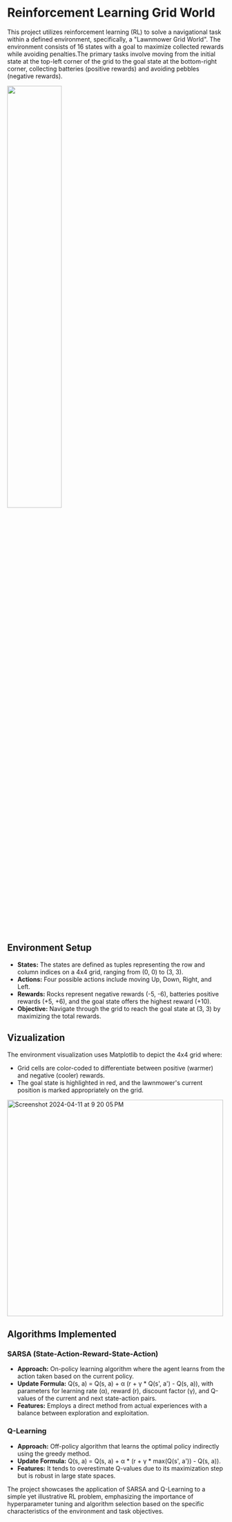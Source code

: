 # Reinforcement Learning Grid World
This project utilizes reinforcement learning (RL) to solve a navigational task within a defined environment, specifically, a "Lawnmower Grid World". The environment consists of 16 states with a goal to maximize collected rewards while avoiding penalties.The primary tasks involve moving from the initial state at the top-left corner of the grid to the goal state at the bottom-right corner, collecting batteries (positive rewards) and avoiding pebbles (negative rewards).

<img src="https://github.com/SejalKankriya/reinforcement-learning-grid-world/assets/43418191/0e18c01d-10d8-4188-99ec-d9866ebd963f" width="50%" height="50%">

## Environment Setup

  * **States:** The states are defined as tuples representing the row and column indices on a 4x4 grid, ranging from (0, 0) to (3, 3).
  * **Actions:** Four possible actions include moving Up, Down, Right, and Left.
  * **Rewards:** Rocks represent negative rewards (-5, -6), batteries positive rewards (+5, +6), and the goal state offers the highest reward (+10).
  * **Objective:** Navigate through the grid to reach the goal state at (3, 3) by maximizing the total rewards.

## Vizualization

The environment visualization uses Matplotlib to depict the 4x4 grid where:

  * Grid cells are color-coded to differentiate between positive (warmer) and negative (cooler) rewards.
  * The goal state is highlighted in red, and the lawnmower's current position is marked appropriately on the grid.

<img width="500" alt="Screenshot 2024-04-11 at 9 20 05 PM" src="https://github.com/SejalKankriya/reinforcement-learning-grid-world/assets/43418191/c70e7e28-e5b2-4ef8-9cd3-b2bfa4ec39a0">

## Algorithms Implemented

### SARSA (State-Action-Reward-State-Action)

  * **Approach:** On-policy learning algorithm where the agent learns from the action taken based on the current policy.
  * **Update Formula:** Q(s, a) = Q(s, a) + α (r + γ * Q(s', a') - Q(s, a)), with parameters for learning rate (α), reward (r), discount factor (γ), and Q-values of the current and next state-action pairs.
  * **Features:** Employs a direct method from actual experiences with a balance between exploration and exploitation.

### Q-Learning
  * **Approach:** Off-policy algorithm that learns the optimal policy indirectly using the greedy method.
  * **Update Formula:** Q(s, a) = Q(s, a) + α * (r + γ * max(Q(s', a')) - Q(s, a)).
  * **Features:** It tends to overestimate Q-values due to its maximization step but is robust in large state spaces.


The project showcases the application of SARSA and Q-Learning to a simple yet illustrative RL problem, emphasizing the importance of hyperparameter tuning and algorithm selection based on the specific characteristics of the environment and task objectives.
